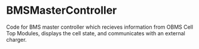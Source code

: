 # BMSMasterController
Code for BMS master controller which recieves information from OBMS Cell Top Modules, displays the cell state, and communicates with an external charger.
